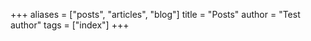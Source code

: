 +++
aliases = ["posts", "articles", "blog"]
title = "Posts"
author = "Test author"
tags = ["index"]
+++
